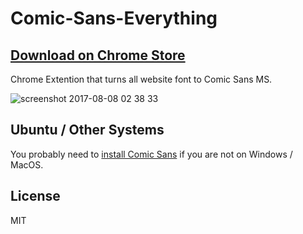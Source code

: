 # Comic-Sans-Everything

## [Download on Chrome Store](https://chrome.google.com/webstore/detail/comic-sans-everything/oaehjhfpohkdjkpcdbblepomnflojfli)

Chrome Extention that turns all website font to Comic Sans MS.

![screenshot 2017-08-08 02 38 33](https://user-images.githubusercontent.com/6139501/29066315-b803e494-7be3-11e7-8aaa-7272706bb860.png)

## Ubuntu / Other Systems

You probably need to [install Comic Sans](http://www.howtogeek.com/howto/15495/add-microsoft-core-fonts-to-ubuntu/) if you are not on Windows / MacOS.


## License

MIT
